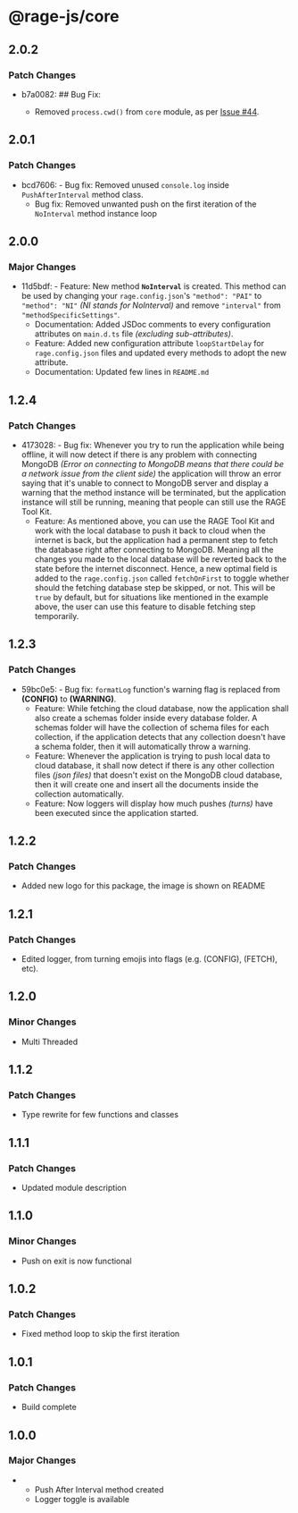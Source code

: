 # @rage-js/core

## 2.0.2

### Patch Changes

- b7a0082: ## Bug Fix:

  - Removed `process.cwd()` from `core` module, as per [Issue #44](https://github.com/rage-js/core/issues/44).

## 2.0.1

### Patch Changes

- bcd7606: - Bug fix: Removed unused `console.log` inside `PushAfterInterval` method class.
  - Bug fix: Removed unwanted push on the first iteration of the `NoInterval` method instance loop

## 2.0.0

### Major Changes

- 11d5bdf: - Feature: New method **`NoInterval`** is created. This method can be used by changing your `rage.config.json`'s `"method": "PAI"` to `"method": "NI"` _(NI stands for NoInterval)_ and remove `"interval"` from `"methodSpecificSettings"`.
  - Documentation: Added JSDoc comments to every configuration attributes on `main.d.ts` file _(excluding sub-attributes)_.
  - Feature: Added new configuration attribute `loopStartDelay` for `rage.config.json` files and updated every methods to adopt the new attribute.
  - Documentation: Updated few lines in `README.md`

## 1.2.4

### Patch Changes

- 4173028: - Bug fix: Whenever you try to run the application while being offline, it will now detect if there is any problem with connecting MongoDB _(Error on connecting to MongoDB means that there could be a network issue from the client side)_ the application will throw an error saying that it's unable to connect to MongoDB server and display a warning that the method instance will be terminated, but the application instance will still be running, meaning that people can still use the RAGE Tool Kit.
  - Feature: As mentioned above, you can use the RAGE Tool Kit and work with the local database to push it back to cloud when the internet is back, but the application had a permanent step to fetch the database right after connecting to MongoDB. Meaning all the changes you made to the local database will be reverted back to the state before the internet disconnect. Hence, a new optimal field is added to the `rage.config.json` called `fetchOnFirst` to toggle whether should the fetching database step be skipped, or not. This will be `true` by default, but for situations like mentioned in the example above, the user can use this feature to disable fetching step temporarily.

## 1.2.3

### Patch Changes

- 59bc0e5: - Bug fix: `formatLog` function's warning flag is replaced from **(CONFIG)** to **(WARNING)**.
  - Feature: While fetching the cloud database, now the application shall also create a schemas folder inside every database folder. A schemas folder will have the collection of schema files for each collection, if the application detects that any collection doesn't have a schema folder, then it will automatically throw a warning.
  - Feature: Whenever the application is trying to push local data to cloud database, it shall now detect if there is any other collection files _(json files)_ that doesn't exist on the MongoDB cloud database, then it will create one and insert all the documents inside the collection automatically.
  - Feature: Now loggers will display how much pushes _(turns)_ have been executed since the application started.

## 1.2.2

### Patch Changes

- Added new logo for this package, the image is shown on README

## 1.2.1

### Patch Changes

- Edited logger, from turning emojis into flags (e.g. (CONFIG), (FETCH), etc).

## 1.2.0

### Minor Changes

- Multi Threaded

## 1.1.2

### Patch Changes

- Type rewrite for few functions and classes

## 1.1.1

### Patch Changes

- Updated module description

## 1.1.0

### Minor Changes

- Push on exit is now functional

## 1.0.2

### Patch Changes

- Fixed method loop to skip the first iteration

## 1.0.1

### Patch Changes

- Build complete

## 1.0.0

### Major Changes

- - Push After Interval method created
  - Logger toggle is available
